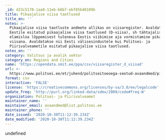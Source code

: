 ```yaml
---
_id: d23c5170-1aa0-11eb-b6b7-ebf85b40109b
title: Pikaajalise viisa taotlused
title_en: ''
notes: >-
  Pikaajalise viisa taotluste andmete allikas on viisaregister. Avaldatud on
  Eestile esitatud pikaajalise viisa taotlused (D-viisa), sh tähtajalise
  elamisloa lõppemisest tuleneva Eestis viibimise aja vormistamine pikaajalise
  viisana. Avaldatakse nii Eesti välisesindustele kui Politsei- ja
  Piirivalveametile esitatud pikaajalise viisa taotlused.
notes_en: ''
category: Valitsus ja avalik sektor
category_en: Regions and Cities
name: 'https://opendata.smit.ee/ppa/csv/viisaregister_d_viisad'
url: >-
  https://www.politsei.ee/et/juhend/politseitoeoega-seotud-avaandmed/pikaajalise-viisa-taotlused
format: csv
interactive: 'FALSE'
license: 'https://creativecommons.org/licenses/by-sa/3.0/ee/legalcode'
update_freq: 'http://purl.org/linked-data/sdmx/2009/code#freq-W'
organization: Politsei- ja Piirivalveamet
maintainer_name: ''
maintainer_email: avaandmed@list.politsei.ee
maintainer_phone: ''
date_issued: '2020-10-30T11:12:39.234Z'
date_modified: '2020-10-30T11:12:39.234Z'
---
```

undefined
